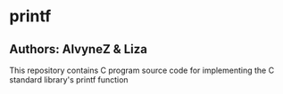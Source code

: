 # printf
## Authors: AlvyneZ & Liza
This repository contains C program source code for implementing the C standard library's printf function
